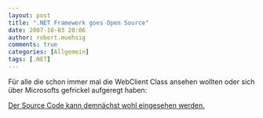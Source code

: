 ```yaml
---
layout: post
title: ".NET Framework goes Open Source"
date: 2007-10-03 20:06
author: robert.muehsig
comments: true
categories: [Allgemein]
tags: [.NET]
---
```

<p>Für alle die schon immer mal die WebClient Class ansehen wollten oder sich über Microsofts gefrickel aufgeregt haben:</p> <p><a href="http://weblogs.asp.net/scottgu/archive/2007/10/03/releasing-the-source-code-for-the-net-framework-libraries.aspx" target="_blank">Der Source Code kann demnächst wohl eingesehen werden.</a></p>
